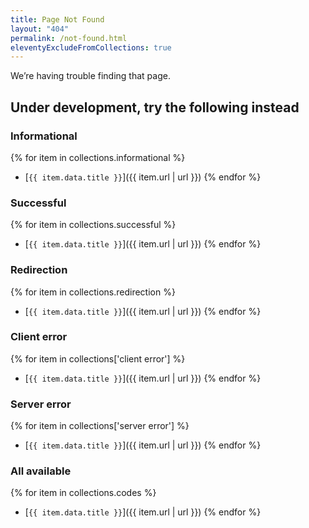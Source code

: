 ```yaml
---
title: Page Not Found
layout: "404"
permalink: /not-found.html
eleventyExcludeFromCollections: true
---
```


We’re having trouble finding that page.

## Under development, try the following instead

### Informational

{% for item in collections.informational %}
- [`{{ item.data.title }}`]({{ item.url | url }})
{% endfor %}

### Successful

{% for item in collections.successful %}
- [`{{ item.data.title }}`]({{ item.url | url }})
{% endfor %}

### Redirection

{% for item in collections.redirection %}
- [`{{ item.data.title }}`]({{ item.url | url }})
{% endfor %}

### Client error

{% for item in collections['client error'] %}
- [`{{ item.data.title }}`]({{ item.url | url }})
{% endfor %}

### Server error

{% for item in collections['server error'] %}
- [`{{ item.data.title }}`]({{ item.url | url }})
{% endfor %}

### All available

{% for item in collections.codes %}
- [`{{ item.data.title }}`]({{ item.url | url }})
{% endfor %}

